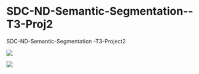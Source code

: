 # SDC-ND-Semantic-Segmentation--T3-Proj2
SDC-ND-Semantic-Segmentation -T3-Project2

![](https://github.com/emilkaram/SDC-ND-Semantic-Segmentation-TensorFlow-T3-Proj2/blob/master/images/img_1.png)


![](https://github.com/emilkaram/SDC-ND-Semantic-Segmentation-TensorFlow-T3-Proj2/blob/master/images/image3.jpeg)


